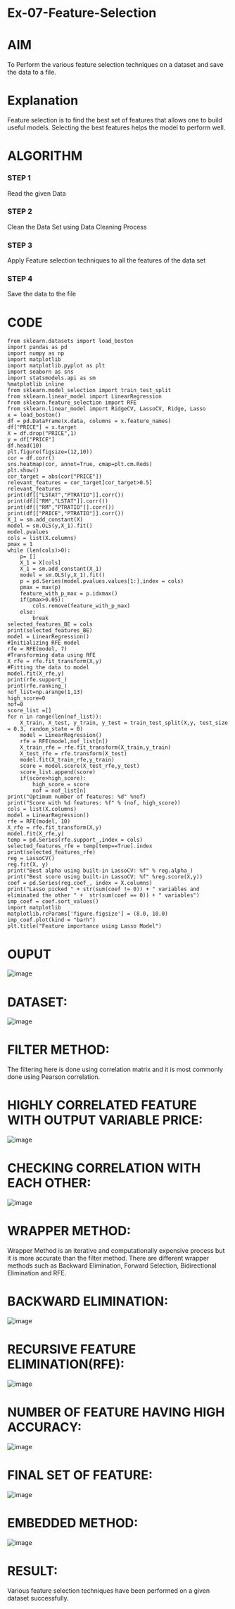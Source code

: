 # Ex-07-Feature-Selection
# AIM
To Perform the various feature selection techniques on a dataset and save the data to a file. 

# Explanation
Feature selection is to find the best set of features that allows one to build useful models.
Selecting the best features helps the model to perform well. 

# ALGORITHM
### STEP 1
Read the given Data
### STEP 2
Clean the Data Set using Data Cleaning Process
### STEP 3
Apply Feature selection techniques to all the features of the data set
### STEP 4
Save the data to the file


# CODE
```
from sklearn.datasets import load_boston
import pandas as pd
import numpy as np
import matplotlib
import matplotlib.pyplot as plt
import seaborn as sns
import statsmodels.api as sm
%matplotlib inline
from sklearn.model_selection import train_test_split
from sklearn.linear_model import LinearRegression
from sklearn.feature_selection import RFE
from sklearn.linear_model import RidgeCV, LassoCV, Ridge, Lasso
x = load_boston()
df = pd.DataFrame(x.data, columns = x.feature_names)
df["PRICE"] = x.target
X = df.drop("PRICE",1) 
y = df["PRICE"]          
df.head(10)
plt.figure(figsize=(12,10))
cor = df.corr()
sns.heatmap(cor, annot=True, cmap=plt.cm.Reds)
plt.show()
cor_target = abs(cor["PRICE"])
relevant_features = cor_target[cor_target>0.5]
relevant_features
print(df[["LSTAT","PTRATIO"]].corr())
print(df[["RM","LSTAT"]].corr())
print(df[["RM","PTRATIO"]].corr())
print(df[["PRICE","PTRATIO"]].corr())
X_1 = sm.add_constant(X)
model = sm.OLS(y,X_1).fit()
model.pvalues
cols = list(X.columns)
pmax = 1
while (len(cols)>0):
    p= []
    X_1 = X[cols]
    X_1 = sm.add_constant(X_1)
    model = sm.OLS(y,X_1).fit()
    p = pd.Series(model.pvalues.values[1:],index = cols)      
    pmax = max(p)
    feature_with_p_max = p.idxmax()
    if(pmax>0.05):
        cols.remove(feature_with_p_max)
    else:
        break
selected_features_BE = cols
print(selected_features_BE)
model = LinearRegression()
#Initializing RFE model
rfe = RFE(model, 7)
#Transforming data using RFE
X_rfe = rfe.fit_transform(X,y)  
#Fitting the data to model
model.fit(X_rfe,y)
print(rfe.support_)
print(rfe.ranking_)
nof_list=np.arange(1,13)            
high_score=0
nof=0           
score_list =[]
for n in range(len(nof_list)):
    X_train, X_test, y_train, y_test = train_test_split(X,y, test_size = 0.3, random_state = 0)
    model = LinearRegression()
    rfe = RFE(model,nof_list[n])
    X_train_rfe = rfe.fit_transform(X_train,y_train)
    X_test_rfe = rfe.transform(X_test)
    model.fit(X_train_rfe,y_train)
    score = model.score(X_test_rfe,y_test)
    score_list.append(score)
    if(score>high_score):
        high_score = score
        nof = nof_list[n]
print("Optimum number of features: %d" %nof)
print("Score with %d features: %f" % (nof, high_score))
cols = list(X.columns)
model = LinearRegression()
rfe = RFE(model, 10)             
X_rfe = rfe.fit_transform(X,y)  
model.fit(X_rfe,y)              
temp = pd.Series(rfe.support_,index = cols)
selected_features_rfe = temp[temp==True].index
print(selected_features_rfe)
reg = LassoCV()
reg.fit(X, y)
print("Best alpha using built-in LassoCV: %f" % reg.alpha_)
print("Best score using built-in LassoCV: %f" %reg.score(X,y))
coef = pd.Series(reg.coef_, index = X.columns)
print("Lasso picked " + str(sum(coef != 0)) + " variables and eliminated the other " +  str(sum(coef == 0)) + " variables")
imp_coef = coef.sort_values()
import matplotlib
matplotlib.rcParams['figure.figsize'] = (8.0, 10.0)
imp_coef.plot(kind = "barh")
plt.title("Feature importance using Lasso Model")
```
# OUPUT
![image](https://github.com/swethasurendar/Ex-07-Feature-Selection/assets/133625914/79b3ee0d-80a7-4d52-9275-f37c59d0b82d)

# DATASET:
![image](https://github.com/swethasurendar/Ex-07-Feature-Selection/assets/133625914/66315c72-a8d2-4d43-9252-8242f36d2169)

# FILTER METHOD:
The filtering here is done using correlation matrix and it is most commonly done using Pearson correlation.

# HIGHLY CORRELATED FEATURE WITH OUTPUT VARIABLE PRICE:
![image](https://github.com/swethasurendar/Ex-07-Feature-Selection/assets/133625914/caa282a5-f016-4f7f-9f3a-59dda9043a6b)

# CHECKING CORRELATION WITH EACH OTHER:
![image](https://github.com/swethasurendar/Ex-07-Feature-Selection/assets/133625914/c6d8bf20-f138-4e26-b29e-33a52dc091f2)

# WRAPPER METHOD:
Wrapper Method is an iterative and computationally expensive process but it is more accurate than the filter method. There are different wrapper methods such as Backward Elimination, Forward Selection, Bidirectional Elimination and RFE.

# BACKWARD ELIMINATION:
![image](https://github.com/swethasurendar/Ex-07-Feature-Selection/assets/133625914/0b321279-891b-4b06-84b2-54015a3437d8)

# RECURSIVE FEATURE ELIMINATION(RFE):
![image](https://github.com/swethasurendar/Ex-07-Feature-Selection/assets/133625914/bed4ea3a-e530-4cca-b1f5-656e4837f396)

# NUMBER OF FEATURE HAVING HIGH ACCURACY:
![image](https://github.com/swethasurendar/Ex-07-Feature-Selection/assets/133625914/c5f45d45-ffe7-417c-ac3c-e41dfd256307)

# FINAL SET OF FEATURE:
![image](https://github.com/swethasurendar/Ex-07-Feature-Selection/assets/133625914/bd1223ef-44ce-4d4d-b076-c4c12109dc4a)

# EMBEDDED METHOD:
![image](https://github.com/swethasurendar/Ex-07-Feature-Selection/assets/133625914/fad06ed7-1022-47db-a6ba-a17ef6035a76)

# RESULT:
Various feature selection techniques have been performed on a given dataset successfully.
